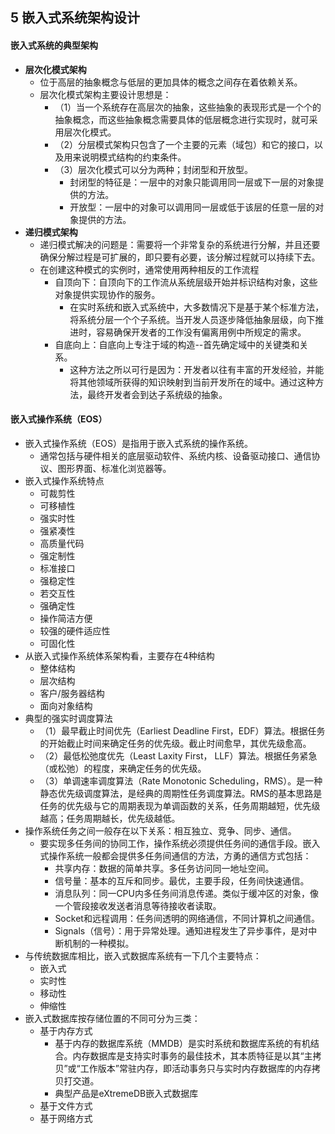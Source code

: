 ## 5 嵌入式系统架构设计
#### 嵌入式系统的典型架构
- **层次化模式架构**
	- 位于高层的抽象概念与低层的更加具体的概念之间存在着依赖关系。
	- 层次化模式架构主要设计思想是：
		- （1）当一个系统存在高层次的抽象，这些抽象的表现形式是一个个的抽象概念，而这些抽象概念需要具体的低层概念进行实现时，就可采用层次化模式。
		- （2）分层模式架构只包含了一个主要的元素（域包）和它的接口，以及用来说明模式结构的约束条件。
		- （3）层次化模式可以分为两种；封闭型和开放型。
			- 封闭型的特征是：一层中的对象只能调用同一层或下一层的对象提供的方法。
			- 开放型：一层中的对象可以调用同一层或低于该层的任意一层的对象提供的方法。
- **递归模式架构**
	- 递归模式解决的问题是：需要将一个非常复杂的系统进行分解，并且还要确保分解过程是可扩展的，即只要有必要，该分解过程就可以持续下去。
	- 在创建这种模式的实例时，通常使用两种相反的工作流程
		- 自顶向下：自顶向下的工作流从系统层级开始并标识结构对象，这些对象提供实现协作的服务。
			- 在实时系统和嵌入式系统中，大多数情况下是基于某个标准方法，将系统分层一个个子系统。当开发人员逐步降低抽象层级，向下推进时，容易确保开发者的工作没有偏离用例中所规定的需求。
		- 自底向上：自底向上专注于域的构造--首先确定域中的关键类和关系。
			- 这种方法之所以可行是因为：开发者以往有丰富的开发经验，并能将其他领域所获得的知识映射到当前开发所在的域中。通过这种方法，最终开发者会到达子系统级的抽象。

#### 嵌入式操作系统（EOS）
- 嵌入式操作系统（EOS）是指用于嵌入式系统的操作系统。
	- 通常包括与硬件相关的底层驱动软件、系统内核、设备驱动接口、通信协议、图形界面、标准化浏览器等。
- 嵌入式操作系统特点
	- 可裁剪性
	- 可移植性
	- 强实时性
	- 强紧凑性
	- 高质量代码
	- 强定制性
	- 标准接口
	- 强稳定性
	- 若交互性
	- 强确定性
	- 操作简洁方便
	- 较强的硬件适应性
	- 可固化性
- 从嵌入式操作系统体系架构看，主要存在4种结构
	- 整体结构
	- 层次结构
	- 客户/服务器结构
	- 面向对象结构
- 典型的强实时调度算法
	- （1）最早截止时间优先（Earliest Deadline First，EDF）算法。根据任务的开始截止时间来确定任务的优先级。截止时间愈早，其优先级愈高。
	- （2）最低松弛度优先（Least Laxity First， LLF）算法。根据任务紧急（或松弛）的程度，来确定任务的优先级。
	- （3）单调速率调度算法（Rate Monotonic Scheduling，RMS）。是一种静态优先级调度算法，是经典的周期性任务调度算法。RMS的基本思路是任务的优先级与它的周期表现为单调函数的关系，任务周期越短，优先级越高；任务周期越长，优先级越低。
- 操作系统任务之间一般存在以下关系：相互独立、竞争、同步、通信。
	- 要实现多任务间的协同工作，操作系统必须提供任务间的通信手段。嵌入式操作系统一般都会提供多任务间通信的方法，方勇的通信方式包括：
		- 共享内存：数据的简单共享。多任务访问同一地址空间。
		- 信号量：基本的互斥和同步。最优，主要手段，任务间快速通信。
		- 消息队列：同一CPU内多任务间消息传递。类似于缓冲区的对象，像一个管段接收发送者消息等待接收者读取。
		- Socket和远程调用：任务间透明的网络通信，不同计算机之间通信。
		- Signals（信号）：用于异常处理。通知进程发生了异步事件，是对中断机制的一种模拟。
- 与传统数据库相比，嵌入式数据库系统有一下几个主要特点：
	- 嵌入式
	- 实时性
	- 移动性
	- 伸缩性
- 嵌入式数据库按存储位置的不同可分为三类：
	- 基于内存方式
		- 基于内存的数据库系统（MMDB）是实时系统和数据库系统的有机结合。内存数据库是支持实时事务的最佳技术，其本质特征是以其“主拷贝”或“工作版本”常驻内存，即活动事务只与实时内存数据库的内存拷贝打交道。
		- 典型产品是eXtremeDB嵌入式数据库
	- 基于文件方式
	- 基于网络方式